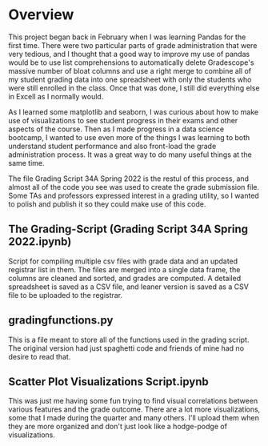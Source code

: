 # Overview
This project began back in February when I was learning Pandas for the first time. There were two particular parts of grade administration that were very tedious, and I thought that a good way to improve my use of pandas would be to use list comprehensions to automatically delete Gradescope's massive number of bloat columns and use a right merge to combine all of my student grading data into one spreadsheet with only the students who were still enrolled in the class. Once that was done, I still did everything else in Excell as I normally would. 

As I learned some matplotlib and seaborn, I was curious about how to make use of visualizations to see student progress in their exams and other aspects of the course. Then as I made progress in a data science bootcamp, I wanted to use even more of the things I was learning to both understand student performance and also front-load the grade administration process. It was a great way to do many useful things at the same time. 

The file Grading Script 34A Spring 2022 is the restul of this process, and almost all of the code you see was used to create the grade submission file. Some TAs and professors expressed interest in a grading utility, so I wanted to polish and publish it so they could make use of this code. 

## The Grading-Script (Grading Script 34A Spring 2022.ipynb)
Script for compiling multiple csv files with grade data and an updated registrar list in them. The files are merged into a single data frame, the columns are cleaned and sorted, and grades are computed. A detailed spreadsheet is saved as a CSV file, and leaner version is saved as a CSV file to be uploaded to the registrar. 

## gradingfunctions.py
This is a file meant to store all of the functions used in the grading script. The original version had just spaghetti code and friends of mine had no desire to read that. 

## Scatter Plot Visualizations Script.ipynb
This was just me having some fun trying to find visual correlations between various features and the grade outcome. There are a lot more visualizations, some that I made during the quarter and many others. I'll upload them when they are more organized and don't just look like a hodge-podge of visualizations. 
